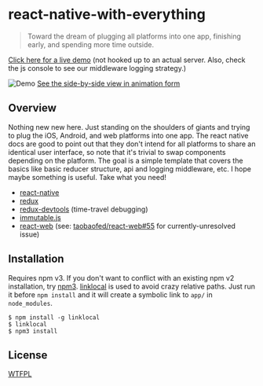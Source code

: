 # react-native-with-everything

> Toward the dream of plugging all platforms into one app, finishing early, and spending more time outside.

[Click here for a live demo](https://rreusser.github.io/react-native-with-everything/) (not hooked up to an actual server. Also, check the js console to see our middleware logging strategy.)

![Demo](./demo.png)
[See the side-by-side view in animation form](./demo.gif)

## Overview

Nothing new new here. Just standing on the shoulders of giants and trying to plug the iOS, Android, and web platforms into one app. The react native docs are good to point out that they don't intend for all platforms to share an identical user interface, so note that it's trivial to swap components depending on the platform. The goal is a simple template that covers the basics like basic reducer structure, api and logging middleware, etc. I hope maybe something is useful. Take what you need!

- [react-native](facebook.github.io/react-native)
- [redux](https://github.com/rackt/redux)
- [redux-devtools](https://github.com/gaearon/redux-devtools) (time-travel debugging)
- [immutable.js](https://facebook.github.io/immutable-js/)
- [react-web](https://github.com/taobaofed/react-web) (see: [taobaofed/react-web#55](https://github.com/taobaofed/react-web/issues/55) for currently-unresolved issue)

## Installation

Requires npm v3. If you don't want to conflict with an existing npm v2 installation, try [npm3](https://www.npmjs.com/package/npm3). [linklocal](https://www.npmjs.com/package/linklocal) is used to avoid crazy relative paths. Just run it before `npm install` and it will create a symbolic link to `app/` in `node_modules`.

```
$ npm install -g linklocal
$ linklocal
$ npm3 install
```

## License

[WTFPL](http://www.wtfpl.net/)

